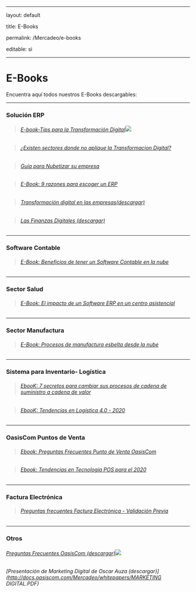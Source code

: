 ﻿---


layout: default


title: E-Books


permalink: /Mercadeo/e-books


editable: si


---





# E-Books


 


Encuentra aquí todos nuestros E-Books descargables:





------------------------------------------------------





### Solución ERP 






>###### [E-book-Tips para la Transformación Digital](http://docs.oasiscom.com/Mercadeo/e-books/ebook-tips-para-la-transformacion-digital.pdf)![](http://docs.oasiscom.com/Mercadeo/fichas/Gift_new100gif.gif)

>###### [¿Existen sectores donde no aplique la Transformacion Digital?](http://docs.oasiscom.com/Mercadeo/e-books/existen-sectores-donde-no-aplique-la-tranformacion-digital.pdf)


>###### [Guía para Nubetizar su empresa](http://docs.oasiscom.com/Mercadeo/fichas/E-book_Guia_para_nubetizar_su_empresa.pdf)


>###### [E-Book: 9 razones para escoger un ERP](http://docs.oasiscom.com/Mercadeo/fichas/E-BOOK-9-razones-para-escoger-un-erp.pdf)


>###### [Transformación digital en las empresas(descargar)](http://docs.oasiscom.com/Mercadeo/whitepapers/Brochure_Transformacion_Digital_06062017_01.pdf)


>###### [Las Finanzas Digitales (descargar)](http://docs.oasiscom.com/Mercadeo/whitepapers/Las_finanzas_digitales.pdf)








---


### Software Contable


>###### [E-Book: Beneficios de tener un Software Contable en la nube](http://docs.oasiscom.com/Mercadeo/e-books/Beneficios-de-tener-software-contable.pdf)





---


### Sector Salud





>###### [E-Book: El impacto de un Software ERP en un centro asistencial](http://docs.oasiscom.com/Mercadeo/fichas/EBook-Salud-El-impacto-de-un-software-Erp-en-un-centro-asistencial.pdf)





---


### Sector Manufactura 





>###### [E-Book: Procesos de manufactura esbelta desde la nube](http://docs.oasiscom.com/Mercadeo/e-books/ebook-manufactura-esbelta.pdf)





---


### Sistema para Inventario- Logística





>###### [EbooK: 7 secretos para cambiar sus procesos de cadena de suministro a cadena de valor](http://docs.oasiscom.com/Mercadeo/e-books/E-book-logistica-7-secretos-para-cambiar-su-cadena-de-suministro-a-cadena-valor-2019.pdf)


>###### [EbooK: Tendencias en Logística 4.0 - 2020](http://docs.oasiscom.com/Mercadeo/e-books/Ebook-tendencias-logistica-2020.pdf)


---


### OasisCom Puntos de Venta


>###### [Ebook: Preguntas Frecuentes Punto de Venta OasisCom](http://docs.oasiscom.com/Mercadeo/e-books/e-book-preguntas-frecuentes-punto-de-venta-oasiscom.pdf)  


>###### [Ebook: Tendencias en Tecnología POS para el 2020](http://docs.oasiscom.com/Mercadeo/e-books/tendencias-pos-ebook.pdf)





---


### Factura Electrónica


>###### [Preguntas frecuentes Factura Electrónica - Validación Previa](http://docs.oasiscom.com/Mercadeo/e-books/Preguntas-frecuentes-factura-electronica-validacion-previa.pdf) 





---


### Otros





###### [Preguntas Frecuentes OasisCom  (descargar)](http://docs.oasiscom.com/Mercadeo/e-books/preguntas-frecuentes-general.pdf)![](http://docs.oasiscom.com/Mercadeo/fichas/Gift_new100gif.gif)
###### [Presentación de Marketing Digital de Oscar Auza  (descargar)](http://docs.oasiscom.com/Mercadeo/whitepapers/MARKETING DIGITAL.PDF)





